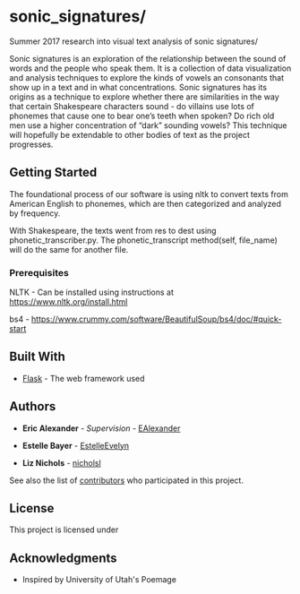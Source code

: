 # sonic_signatures/
Summer 2017 research into visual text analysis of sonic signatures/

Sonic signatures is an exploration of the relationship between the sound of words and the people who speak them.
It is a collection of data visualization and analysis techniques to explore the kinds of vowels an consonants that show up in a text and in what concentrations.
Sonic signatures has its origins as a technique to explore whether there are similarities in the way that certain Shakespeare characters sound - do villains use lots of phonemes that cause one to bear one’s teeth when spoken? Do rich old men use a higher concentration of “dark” sounding vowels? 
This technique will hopefully be extendable to other bodies of text as the project progresses.

## Getting Started

The foundational process of our software is using nltk to convert texts from American English to phonemes, which are then categorized and analyzed by frequency. 

With Shakespeare, the texts went from res to dest using phonetic_transcriber.py. The phonetic_transcript method(self, file_name) will do the same for another file.

### Prerequisites

NLTK - Can be installed using instructions at https://www.nltk.org/install.html

bs4 - https://www.crummy.com/software/BeautifulSoup/bs4/doc/#quick-start

<!-- 
```
Give examples
```

### Installing

A step by step series of examples that tell you have to get a development env running

Say what the step will be

```
Give the example
```

And repeat

```
until finished
```

End with an example of getting some data out of the system or using it for a little demo

## Running the tests

Explain how to run the automated tests for this system

### Break down into end to end tests

Explain what these tests test and why

```
Give an example
```

### And coding style tests

Explain what these tests test and why

```
Give an example
```

## Deployment

Add additional notes about how to deploy this on a live system
 -->

## Built With

* [Flask](http://flask.pocoo.org/) - The web framework used


## Authors

* **Eric Alexander** - *Supervision* - [EAlexander](https://github.com/EAlexander)

* **Estelle Bayer** - [EstelleEvelyn](https://github.com/EstelleEvelyn)
* **Liz Nichols** - [nicholsl](https://github.com/nicholsl)

See also the list of [contributors](https://github.com/your/project/contributors) who participated in this project.

## License

This project is licensed under

## Acknowledgments

* Inspired by University of Utah's Poemage